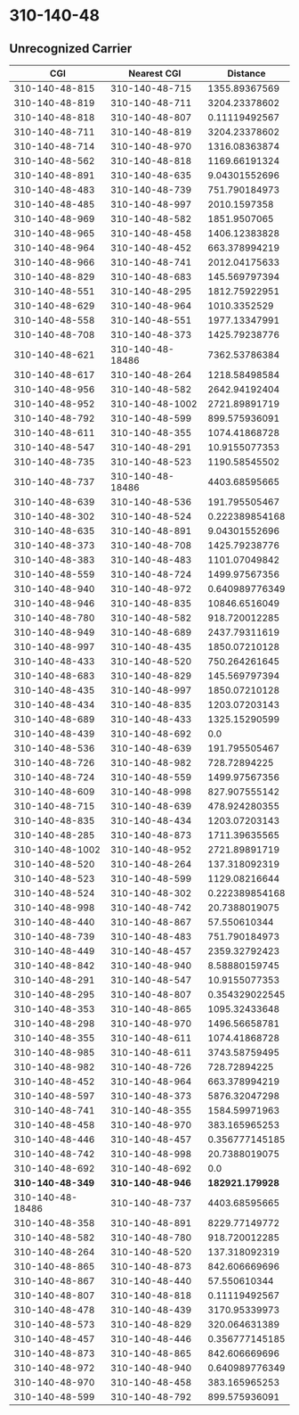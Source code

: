 # 310-140-48
## Unrecognized Carrier


| CGI | Nearest CGI | Distance |
|-----|-------------|----------|
| 310-140-48-815 | 310-140-48-715 | 1355.89367569 |
| 310-140-48-819 | 310-140-48-711 | 3204.23378602 |
| 310-140-48-818 | 310-140-48-807 | 0.11119492567 |
| 310-140-48-711 | 310-140-48-819 | 3204.23378602 |
| 310-140-48-714 | 310-140-48-970 | 1316.08363874 |
| 310-140-48-562 | 310-140-48-818 | 1169.66191324 |
| 310-140-48-891 | 310-140-48-635 | 9.04301552696 |
| 310-140-48-483 | 310-140-48-739 | 751.790184973 |
| 310-140-48-485 | 310-140-48-997 | 2010.1597358 |
| 310-140-48-969 | 310-140-48-582 | 1851.9507065 |
| 310-140-48-965 | 310-140-48-458 | 1406.12383828 |
| 310-140-48-964 | 310-140-48-452 | 663.378994219 |
| 310-140-48-966 | 310-140-48-741 | 2012.04175633 |
| 310-140-48-829 | 310-140-48-683 | 145.569797394 |
| 310-140-48-551 | 310-140-48-295 | 1812.75922951 |
| 310-140-48-629 | 310-140-48-964 | 1010.3352529 |
| 310-140-48-558 | 310-140-48-551 | 1977.13347991 |
| 310-140-48-708 | 310-140-48-373 | 1425.79238776 |
| 310-140-48-621 | 310-140-48-18486 | 7362.53786384 |
| 310-140-48-617 | 310-140-48-264 | 1218.58498584 |
| 310-140-48-956 | 310-140-48-582 | 2642.94192404 |
| 310-140-48-952 | 310-140-48-1002 | 2721.89891719 |
| 310-140-48-792 | 310-140-48-599 | 899.575936091 |
| 310-140-48-611 | 310-140-48-355 | 1074.41868728 |
| 310-140-48-547 | 310-140-48-291 | 10.9155077353 |
| 310-140-48-735 | 310-140-48-523 | 1190.58545502 |
| 310-140-48-737 | 310-140-48-18486 | 4403.68595665 |
| 310-140-48-639 | 310-140-48-536 | 191.795505467 |
| 310-140-48-302 | 310-140-48-524 | 0.222389854168 |
| 310-140-48-635 | 310-140-48-891 | 9.04301552696 |
| 310-140-48-373 | 310-140-48-708 | 1425.79238776 |
| 310-140-48-383 | 310-140-48-483 | 1101.07049842 |
| 310-140-48-559 | 310-140-48-724 | 1499.97567356 |
| 310-140-48-940 | 310-140-48-972 | 0.640989776349 |
| 310-140-48-946 | 310-140-48-835 | 10846.6516049 |
| 310-140-48-780 | 310-140-48-582 | 918.720012285 |
| 310-140-48-949 | 310-140-48-689 | 2437.79311619 |
| 310-140-48-997 | 310-140-48-435 | 1850.07210128 |
| 310-140-48-433 | 310-140-48-520 | 750.264261645 |
| 310-140-48-683 | 310-140-48-829 | 145.569797394 |
| 310-140-48-435 | 310-140-48-997 | 1850.07210128 |
| 310-140-48-434 | 310-140-48-835 | 1203.07203143 |
| 310-140-48-689 | 310-140-48-433 | 1325.15290599 |
| 310-140-48-439 | 310-140-48-692 | 0.0 |
| 310-140-48-536 | 310-140-48-639 | 191.795505467 |
| 310-140-48-726 | 310-140-48-982 | 728.72894225 |
| 310-140-48-724 | 310-140-48-559 | 1499.97567356 |
| 310-140-48-609 | 310-140-48-998 | 827.907555142 |
| 310-140-48-715 | 310-140-48-639 | 478.924280355 |
| 310-140-48-835 | 310-140-48-434 | 1203.07203143 |
| 310-140-48-285 | 310-140-48-873 | 1711.39635565 |
| 310-140-48-1002 | 310-140-48-952 | 2721.89891719 |
| 310-140-48-520 | 310-140-48-264 | 137.318092319 |
| 310-140-48-523 | 310-140-48-599 | 1129.08216644 |
| 310-140-48-524 | 310-140-48-302 | 0.222389854168 |
| 310-140-48-998 | 310-140-48-742 | 20.7388019075 |
| 310-140-48-440 | 310-140-48-867 | 57.550610344 |
| 310-140-48-739 | 310-140-48-483 | 751.790184973 |
| 310-140-48-449 | 310-140-48-457 | 2359.32792423 |
| 310-140-48-842 | 310-140-48-940 | 8.58880159745 |
| 310-140-48-291 | 310-140-48-547 | 10.9155077353 |
| 310-140-48-295 | 310-140-48-807 | 0.354329022545 |
| 310-140-48-353 | 310-140-48-865 | 1095.32433648 |
| 310-140-48-298 | 310-140-48-970 | 1496.56658781 |
| 310-140-48-355 | 310-140-48-611 | 1074.41868728 |
| 310-140-48-985 | 310-140-48-611 | 3743.58759495 |
| 310-140-48-982 | 310-140-48-726 | 728.72894225 |
| 310-140-48-452 | 310-140-48-964 | 663.378994219 |
| 310-140-48-597 | 310-140-48-373 | 5876.32047298 |
| 310-140-48-741 | 310-140-48-355 | 1584.59971963 |
| 310-140-48-458 | 310-140-48-970 | 383.165965253 |
| 310-140-48-446 | 310-140-48-457 | 0.356777145185 |
| 310-140-48-742 | 310-140-48-998 | 20.7388019075 |
| 310-140-48-692 | 310-140-48-692 | 0.0 |
| **310-140-48-349** | **310-140-48-946** | **182921.179928** |
| 310-140-48-18486 | 310-140-48-737 | 4403.68595665 |
| 310-140-48-358 | 310-140-48-891 | 8229.77149772 |
| 310-140-48-582 | 310-140-48-780 | 918.720012285 |
| 310-140-48-264 | 310-140-48-520 | 137.318092319 |
| 310-140-48-865 | 310-140-48-873 | 842.606669696 |
| 310-140-48-867 | 310-140-48-440 | 57.550610344 |
| 310-140-48-807 | 310-140-48-818 | 0.11119492567 |
| 310-140-48-478 | 310-140-48-439 | 3170.95339973 |
| 310-140-48-573 | 310-140-48-829 | 320.064631389 |
| 310-140-48-457 | 310-140-48-446 | 0.356777145185 |
| 310-140-48-873 | 310-140-48-865 | 842.606669696 |
| 310-140-48-972 | 310-140-48-940 | 0.640989776349 |
| 310-140-48-970 | 310-140-48-458 | 383.165965253 |
| 310-140-48-599 | 310-140-48-792 | 899.575936091 |
